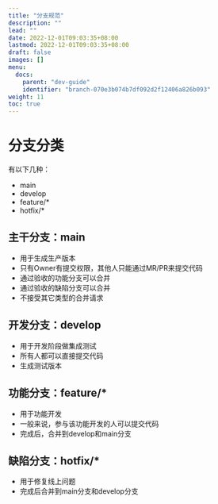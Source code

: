 ```yaml
---
title: "分支规范"
description: ""
lead: ""
date: 2022-12-01T09:03:35+08:00
lastmod: 2022-12-01T09:03:35+08:00
draft: false
images: []
menu:
  docs:
    parent: "dev-guide"
    identifier: "branch-070e3b074b7df092d2f12406a826b093"
weight: 11
toc: true
---
```


# 分支分类

有以下几种：
- main
- develop
- feature/*
- hotfix/*

## 主干分支：main

- 用于生成生产版本
- 只有Owner有提交权限，其他人只能通过MR/PR来提交代码
- 通过验收的功能分支可以合并
- 通过验收的缺陷分支可以合并
- 不接受其它类型的合并请求

## 开发分支：develop

- 用于开发阶段做集成测试
- 所有人都可以直接提交代码
- 生成测试版本

## 功能分支：feature/*

- 用于功能开发
- 一般来说，参与该功能开发的人可以提交代码
- 完成后，合并到develop和main分支

## 缺陷分支：hotfix/*

- 用于修复线上问题
- 完成后合并到main分支和develop分支
